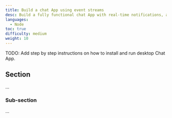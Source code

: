 ```yaml
---
title: Build a chat App using event streams
desc: Build a fully functional chat App with real-time notifications, and online/offline status indicator using Fluvio durable data streams.
languages:
  - Node
toc: true
difficulty: medium
weight: 10
---
```


TODO: Add step by step instructions on how to install and run desktop Chat App.

## Section
...

### Sub-section
...